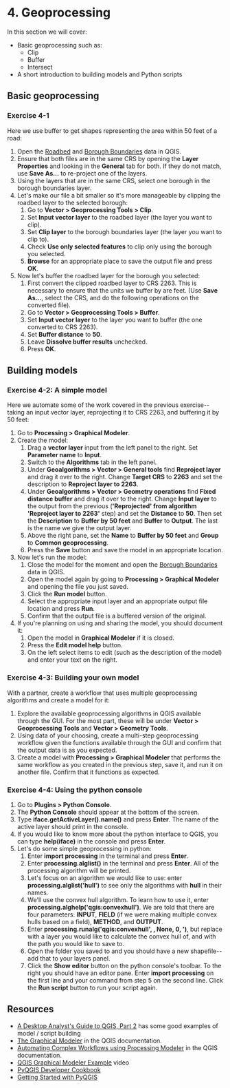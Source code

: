 # 4. Geoprocessing

In this section we will cover:
 * Basic geoprocessing such as:
   * Clip
   * Buffer
   * Intersect
 * A short introduction to building models and Python scripts

## Basic geoprocessing

### Exercise 4-1

Here we use buffer to get shapes representing the area within 50 feet of a road:
 1. Open the [Roadbed](https://data.cityofnewyork.us/City-Government/Roadbed/xgwd-7vhd) and [Borough Boundaries](https://data.cityofnewyork.us/City-Government/Borough-Boundaries/tqmj-j8zm) data in QGIS.
 2. Ensure that both files are in the same CRS by opening the **Layer Properties** and looking in the **General** tab for both. If they do not match, use **Save As...** to re-project one of the layers.
 3. Using the layers that are in the same CRS, select one borough in the borough boundaries layer.
 4. Let's make our file a bit smaller so it's more manageable by clipping the roadbed layer to the selected borough:
    1. Go to **Vector > Geoprocessing Tools > Clip**.
    2. Set **Input vector layer** to the roadbed layer (the layer you want to clip).
    3. Set **Clip layer** to the borough boundaries layer (the layer you want to clip to).
    4. Check **Use only selected features** to clip only using the borough you selected.
    5. **Browse** for an appropriate place to save the output file and press **OK**.
 5. Now let's buffer the roadbed layer for the borough you selected:
    1. First convert the clipped roadbed layer to CRS 2263. This is necessary to ensure that the units we buffer by are feet. (Use **Save As...**, select the CRS, and do the following operations on the converted file).
    2. Go to **Vector > Geoprocessing Tools > Buffer**.
    3. Set **Input vector layer** to the layer you want to buffer (the one converted to CRS 2263).
    4. Set **Buffer distance** to **50**.
    5. Leave **Dissolve buffer results** unchecked.
    6. Press **OK**.

## Building models

### Exercise 4-2: A simple model

Here we automate some of the work covered in the previous exercise--taking an input vector layer, reprojecting it to CRS 2263, and buffering it by 50 feet:
 1. Go to **Processing > Graphical Modeler**.
 2. Create the model:
    1. Drag a **vector layer** input from the left panel to the right. Set **Parameter name** to **Input**.
    2. Switch to the **Algorithms** tab in the left panel.
    3. Under **Geoalgorithms > Vector > General tools** find **Reproject layer** and drag it over to the right. Change **Target CRS** to **2263** and set the description to **Reproject layer to 2263**.
    4. Under **Geoalgorithms > Vector > Geometry operations** find **Fixed distance buffer** and drag it over to the right. Change **Input layer** to the output from the previous (**'Reprojected' from algorithm 'Reproject layer to 2263'** step) and set the **Distance** to **50**. Then set the **Description** to **Buffer by 50 feet** and **Buffer<OutputVector>** to **Output**. The last is the name we give the output layer.
    5. Above the right pane, set the **Name** to **Buffer by 50 feet** and **Group** to **Common geoprocessing**.
    6. Press the **Save** button and save the model in an appropriate location.
 3. Now let's run the model:
    1. Close the model for the moment and open the [Borough Boundaries](https://data.cityofnewyork.us/City-Government/Borough-Boundaries/tqmj-j8zm) data in QGIS.
    2. Open the model again by going to **Processing > Graphical Modeler** and opening the file you just saved.
    3. Click the **Run model** button.
    4. Select the appropriate input layer and an appropriate output file location and press **Run**.
    5. Confirm that the output file is a buffered version of the original.
 4. If you're planning on using and sharing the model, you should document it:
    1. Open the model in **Graphical Modeler** if it is closed.
    2. Press the **Edit model help** button.
    3. On the left select items to edit (such as the description of the model) and enter your text on the right.

### Exercise 4-3: Building your own model

With a partner, create a workflow that uses multiple geoprocessing algorithms and create a model for it:
 1. Explore the available geoprocessing algorithms in QGIS available through the GUI. For the most part, these will be under **Vector > Geoprocessing Tools** and **Vector > Geometry Tools**.
 2. Using data of your choosing, create a multi-step geoprocessing workflow given the functions available through the GUI and confirm that the output data is as you expected.
 3. Create a model with **Processing > Graphical Modeler** that performs the same workflow as you created in the previous step, save it, and run it on another file. Confirm that it functions as expected.

### Exercise 4-4: Using the python console

 1. Go to **Plugins > Python Console**.
 2. The **Python Console** should appear at the bottom of the screen.
 3. Type **iface.getActiveLayer().name()** and press **Enter**. The name of the active layer should print in the console.
 4. If you would like to know more about the python interface to QGIS, you can type **help(iface)** in the console and press **Enter**.
 5. Let's do some simple geoprocessing in python:
    1. Enter **import processing** in the terminal and press **Enter**.
    2. Enter **processing.alglist()** in the terminal and press **Enter**. All of the processing algorithm will be printed.
    3. Let's focus on an algorithm we would like to use: enter **processing.alglist('hull')** to see only the algorithms with **hull** in their names.
    4. We'll use the convex hull algorithm. To learn how to use it, enter **processing.alghelp('qgis:convexhull')**. We are told that there are four parameters: **INPUT**, **FIELD** (if we were making multiple convex hulls based on a field), **METHOD**, and **OUTPUT**.
    5. Enter **processing.runalg('qgis:convexhull', <LAYER NAME>, None, 0, <FULL PATH TO OUTPUT FILE>')**, but replace **<LAYER NAME>** with a layer you would like to calculate the convex hull of, and **<FULL PATH TO OUTPUT FILE>** with the path you would like to save to.
    6. Open the folder you saved to and you should have a new shapefile--add that to your layers panel.
    7. Click the **Show editor** button on the python console's toolbar. To the right you should have an editor pane. Enter **import processing** on the first line and your command from step 5 on the second line. Click the **Run script** button to run your script again.

## Resources

 * [A Desktop Analyst's Guide to QGIS, Part 2](http://boundlessgeo.com/2015/07/desktop-analysts-guide-qgis-part-2-beyond-basics/) has some good examples of model / script building
 * [The Graphical Modeler](http://docs.qgis.org/2.0/en/docs/user_manual/processing/modeler.html) in the QGIS documentation.
 * [Automating Complex Workflows using Processing Modeler](http://www.qgistutorials.com/en/docs/processing_graphical_modeler.html) in the QGIS documentation.
 * [QGIS Graphical Modeler Example](https://www.youtube.com/watch?v=6QmA-eZtnog) video
 * [PyQGIS Developer Cookbook](http://docs.qgis.org/testing/en/docs/pyqgis_developer_cookbook/index.html)
 * [Getting Started with PyQGIS](http://www.qgistutorials.com/en/docs/getting_started_with_pyqgis.html)

<div style="page-break-after: always;"></div>

